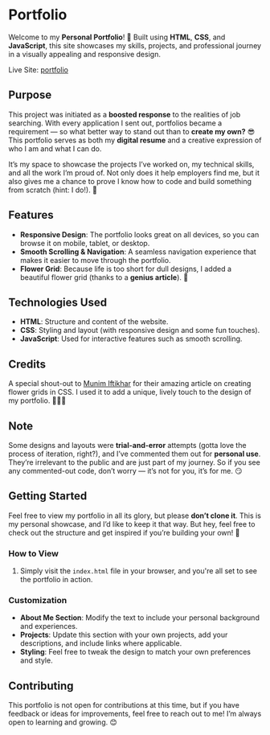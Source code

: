 # Portfolio

Welcome to my **Personal Portfolio**! 🎉 Built using **HTML**, **CSS**, and **JavaScript**, this site showcases my skills, projects, and professional journey in a visually appealing and responsive design.

Live Site: [portfolio](https://nehasaleemdesai.github.io/portfolio/)

## Purpose

This project was initiated as a **boosted response** to the realities of job searching. With every application I sent out, portfolios became a requirement — so what better way to stand out than to **create my own?** 😎 This portfolio serves as both my **digital resume** and a creative expression of who I am and what I can do.

It’s my space to showcase the projects I’ve worked on, my technical skills, and all the work I’m proud of. Not only does it help employers find me, but it also gives me a chance to prove I know how to code and build something from scratch (hint: I do!). 🙌

## Features

- **Responsive Design**: The portfolio looks great on all devices, so you can browse it on mobile, tablet, or desktop.
- **Smooth Scrolling & Navigation**: A seamless navigation experience that makes it easier to move through the portfolio.
- **Flower Grid**: Because life is too short for dull designs, I added a beautiful flower grid (thanks to a **genius article**). 🌸

## Technologies Used

- **HTML**: Structure and content of the website.
- **CSS**: Styling and layout (with responsive design and some fun touches).
- **JavaScript**: Used for interactive features such as smooth scrolling.

## Credits

A special shout-out to [Munim Iftikhar](https://munimiftikhar.medium.com/learn-to-create-flowers-grid-in-css-6cf8772b8fc5) for their amazing article on creating flower grids in CSS. I used it to add a unique, lively touch to the design of my portfolio. 🌸🌸🌸

## Note

Some designs and layouts were **trial-and-error** attempts (gotta love the process of iteration, right?), and I’ve commented them out for **personal use**. They’re irrelevant to the public and are just part of my journey. So if you see any commented-out code, don’t worry — it’s not for you, it’s for me. 😏

## Getting Started

Feel free to view my portfolio in all its glory, but please **don’t clone it**. This is my personal showcase, and I’d like to keep it that way. But hey, feel free to check out the structure and get inspired if you’re building your own! 🙌

### How to View

1. Simply visit the `index.html` file in your browser, and you're all set to see the portfolio in action.

### Customization

- **About Me Section**: Modify the text to include your personal background and experiences.
- **Projects**: Update this section with your own projects, add your descriptions, and include links where applicable.
- **Styling**: Feel free to tweak the design to match your own preferences and style.

## Contributing

This portfolio is not open for contributions at this time, but if you have feedback or ideas for improvements, feel free to reach out to me! I’m always open to learning and growing. 😊
